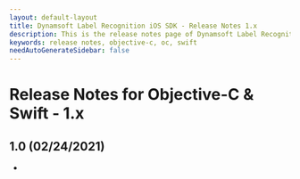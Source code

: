 ```yaml
---
layout: default-layout
title: Dynamsoft Label Recognition iOS SDK - Release Notes 1.x
description: This is the release notes page of Dynamsoft Label Recognition for iOS SDK version 1.x.
keywords: release notes, objective-c, oc, swift
needAutoGenerateSidebar: false
---
```


# Release Notes for Objective-C & Swift - 1.x

## 1.0 (02/24/2021)

- 